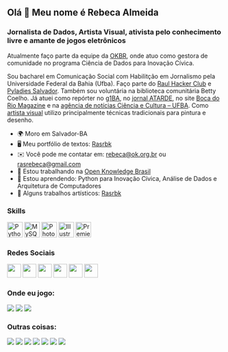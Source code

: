 ## Olá 👋 Meu nome é Rebeca Almeida
### Jornalista de Dados, Artista Visual, ativista pelo conhecimento livre e amante de jogos eletrônicos

Atualmente faço parte da equipe da [OKBR](https://ok.org.br/), onde atuo como gestora de comunidade no programa Ciência de Dados para Inovação Cívica. 

Sou bacharel em Comunicação Social com Habilitção em Jornalismo pela Universidade Federal da Bahia (Ufba). Faço parte do [Raul Hacker Club](https://raulhc.cc/) e [Pyladies Salvador](https://www.instagram.com/pyladies.ssa/). 
Também sou voluntária na biblioteca comunitária Betty Coelho. Já atuei como repórter no [g1BA](https://g1.globo.com/ba/bahia/noticia/2021/10/10/baianos-criam-escola-para-ensinar-sobre-importancia-das-abelhas-precisamos-aprender-a-viver-integrados-a-natureza.ghtml), no [jornal ATARDE](https://atarde.com.br/?d=1), no site [Boca do Rio Magazine](http://bocadoriomagazine.com.br/confira-lista-dos-politicos-eleitos-e-balanco-das-eleicoes-na-bahia/) e na [agência de notícias Ciência e Cultura – UFBA](http://www.cienciaecultura.ufba.br/agenciadenoticias/tag/rebeca-almeida/). Como [artista visual](https://www.deviantart.com/rasrbk) utilizo principalmente técnicas tradicionais para pintura e desenho. 

* 🌍  Moro em Salvador-BA
* 🖥️  Meu portfólio de textos: [Rasrbk](http://rasrbk.journoportfolio.com/)
* ✉️  Você pode me contatar em: [rebeca@ok.org.br](mailto:rebeca@ok.org.br) ou [rasrebeca@gmail.com](mailto:rasrebeca@gmail.com)
* 🚀  Estou trabalhando na [Open Knowledge Brasil](http://ok.org.br)
* 🧠  Estou aprendendo: Python para Inovação Cívica, Análise de Dados e Arquitetura de Computadores
* 🎨  Alguns trabalhos artísticos: [Rasrbk](https://www.deviantart.com/rasrbk)

### Skills


<p align="left">
<a href="https://www.python.org/" target="_blank" rel="noreferrer"><img src="https://raw.githubusercontent.com/danielcranney/readme-generator/main/public/icons/skills/python-colored.svg" width="36" height="36" alt="Python" /></a>
<a href="https://www.mysql.com/" target="_blank" rel="noreferrer"><img src="https://raw.githubusercontent.com/danielcranney/readme-generator/main/public/icons/skills/mysql-colored.svg" width="36" height="36" alt="MySQL" /></a>
<a href="https://www.adobe.com/uk/products/photoshop.html" target="_blank" rel="noreferrer"><img src="https://raw.githubusercontent.com/danielcranney/readme-generator/main/public/icons/skills/photoshop-colored.svg" width="36" height="36" alt="Photoshop" /></a>
<a href="adobe.com/uk/products/illustrator.html" target="_blank" rel="noreferrer"><img src="https://raw.githubusercontent.com/danielcranney/readme-generator/main/public/icons/skills/illustrator-colored.svg" width="36" height="36" alt="Illustrator" /></a>
<a href="https://www.adobe.com/uk/products/premiere.html" target="_blank" rel="noreferrer"><img src="https://raw.githubusercontent.com/danielcranney/readme-generator/main/public/icons/skills/premierepro-colored.svg" width="36" height="36" alt="Premiere Pro" /></a>
</p>

### Redes Sociais

<p align="left"> <a href="https://discord.com/users/rasrbk#0463" target="_blank" rel="noreferrer"><img src="https://raw.githubusercontent.com/danielcranney/readme-generator/main/public/icons/socials/discord.svg" width="32" height="32" /></a> <a href="http://www.instagram.com/rasrbk" target="_blank" rel="noreferrer"><img src="https://raw.githubusercontent.com/danielcranney/readme-generator/main/public/icons/socials/instagram.svg" width="32" height="32" /></a> <a href="https://www.linkedin.com/in/rebeca-almeida-rasrbk" target="_blank" rel="noreferrer"><img src="https://raw.githubusercontent.com/danielcranney/readme-generator/main/public/icons/socials/linkedin.svg" width="32" height="32" /></a> <a href="https://www.twitter.com/rasrbk" target="_blank" rel="noreferrer"><img src="https://raw.githubusercontent.com/danielcranney/readme-generator/main/public/icons/socials/twitter.svg" width="32" height="32" /></a> <a href="https://www.twitch.tv/rasrbk" target="_blank" rel="noreferrer"><img src="https://raw.githubusercontent.com/danielcranney/readme-generator/main/public/icons/socials/twitch.svg" width="32" height="32" /></a> <a href="https://www.deviantart.com/rasrbk" target="_blank" rel="noreferrer"><img src="https://w7.pngwing.com/pngs/623/218/png-transparent-deviantart-social-media-logo-social-media-icon-thumbnail.png" width="32" height="32" /></a></p> 

### Onde eu jogo: 

![](https://img.shields.io/badge/PlayStation-003791?style=for-the-badge&logo=playstation&logoColor=white)
![](https://img.shields.io/badge/Steam-000000?style=for-the-badge&logo=steam&logoColor=white)
![](https://img.shields.io/badge/Nintendo_3DS-D12228?style=for-the-badge&logo=nintendo-3ds&logoColor=white) 

### Outras coisas: 
![](https://img.shields.io/badge/Windows-0078D6?style=for-the-badge&logo=windows&logoColor=white)
![](https://img.shields.io/badge/Ubuntu-E95420?style=for-the-badge&logo=ubuntu&logoColor=white)
![](https://img.shields.io/badge/Jupyter-F37626.svg?&style=for-the-badge&logo=Jupyter&logoColor=white)
![](https://img.shields.io/badge/Markdown-000000?style=for-the-badge&logo=markdown&logoColor=white)
![](https://img.shields.io/badge/VSCode-0078D4?style=for-the-badge&logo=visual%20studio%20code&logoColor=white)
![](https://img.shields.io/badge/Pandas-2C2D72?style=for-the-badge&logo=pandas&logoColor=white) 
![](https://img.shields.io/badge/Google%20Sheets-34A853?style=for-the-badge&logo=google-sheets&logoColor=white) 

